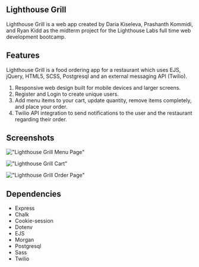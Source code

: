 ## Lighthouse Grill

Lighthouse Grill is a web app created by Daria Kiseleva, Prashanth Kommidi, and Ryan Kidd as the midterm project for the Lighthouse Labs full time web development bootcamp. 

## Features

Lighthouse Grill is a food ordering app for a restaurant which uses EJS, jQuery, HTML5, SCSS, Postgresql and an external messaging API (Twilio).

1. Responsive web design built for mobile devices and larger screens.
2. Register and Login to create unique users. 
3. Add menu items to your cart, update quantity, remove items completely, and place your order. 
4. Twilio API integration to send notifications to the user and the restaurant regarding their order.  

## Screenshots 
!["Lighthouse Grill Menu  Page"](https://github.com/dariakiseleva/midterm-project/blob/master/docs/lhg-menupage.png?raw=true)

!["Lighthouse Grill Cart"](https://github.com/dariakiseleva/midterm-project/blob/master/docs/lhg-cart.png?raw=true)

!["Lighthouse Grill Order Page"](https://github.com/dariakiseleva/midterm-project/blob/master/docs/lhg-orders-page.png?raw=true)

## Dependencies

- Express 
- Chalk
- Cookie-session
- Dotenv
- EJS
- Morgan
- Postgresql
- Sass
- Twilio
